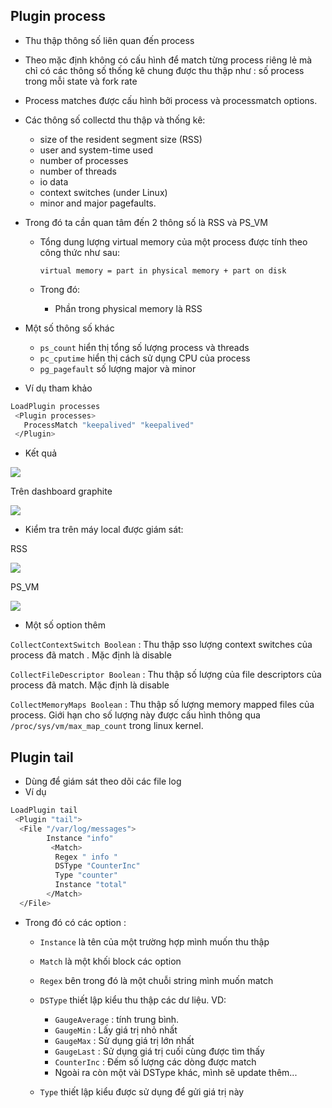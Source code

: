 ## Plugin process

- Thu thập thông số liên quan đến process 
- Theo mặc định không có cấu hình để match từng process riêng lẻ mà chỉ có các thông số thống kê chung được thu thập như : số process trong mỗi state và fork rate 
- Process matches được cấu hình bởi process và processmatch options.  
- Các thông số collectd thu thập và thống kê: 

    + size of the resident segment size (RSS)
    + user and system-time used
    + number of processes
    + number of threads
    + io data
    + context switches (under Linux)
    + minor and major pagefaults.

- Trong đó ta cần quan tâm đến 2 thông số là RSS và PS_VM

    + Tổng dung lượng virtual memory của một process được tính theo công thức như sau:
        
        `virtual memory = part in physical memory + part on disk` 
    
    + Trong đó: 

        - Phần trong physical memory là RSS

- Một số thông số khác 

    + `ps_count` hiển thị tổng số lượng process và threads 
    +  `pc_cputime` hiển thị cách sử dụng CPU của process
    +  `pg_pagefault` số lượng major và minor 

- Ví dụ tham khảo 

```sh
LoadPlugin processes
 <Plugin processes>
   ProcessMatch "keepalived" "keepalived"
 </Plugin>
```
- Kết quả 

<img src = "https://i.imgur.com/IDYD0a9.png">

Trên dashboard graphite 

<img src = "https://i.imgur.com/dboawC5.png">

- Kiểm tra trên máy local được giám sát: 

RSS

<img src = "https://i.imgur.com/2BbHOhw.png">

PS_VM

<img src = "https://i.imgur.com/p3teMLH.png">


- Một số option thêm 

`CollectContextSwitch Boolean` : Thu thập sso lượng  context switches của process đã match . Mặc định là disable 

`CollectFileDescriptor Boolean` : Thu thập số lượng của file descriptors của process đã match. Mặc định là disable 

`CollectMemoryMaps Boolean` : Thu thập số lượng memory mapped files của process. Giới hạn cho số lượng này được cấu hình thông qua `/proc/sys/vm/max_map_count` trong linux kernel.

## Plugin tail 

- Dùng để giám sát theo dõi các file log 
- Ví dụ 

```sh
LoadPlugin tail
 <Plugin "tail">
  <File "/var/log/messages">
        Instance "info"
         <Match>
          Regex " info "
          DSType "CounterInc"
          Type "counter"
          Instance "total"
        </Match>
  </File>
```

- Trong đó có các option :

    + `Instance` là tên của một trường hợp mình muốn thu thập 
    + `Match` là một khối block các option 
    + `Regex` bên trong đó là một chuỗi string mình muốn match  
    + `DSType` thiết lập kiểu thu thập các dư liệu. VD:

        - `GaugeAverage` : tính trung bình.
        - `GaugeMin` : Lấy giá trị nhỏ nhất 
        - `GaugeMax` : Sử dụng giá trị lớn nhất 
        - `GaugeLast` : Sử dụng giá trị cuối cùng được tìm thấy 
        -  `CounterInc` : Đếm số lượng các dòng được match 
        - Ngoài ra còn một vài DSType khác, mình sẽ update thêm...

    + `Type` thiết lập kiểu được sử dụng để gửi giá trị này





